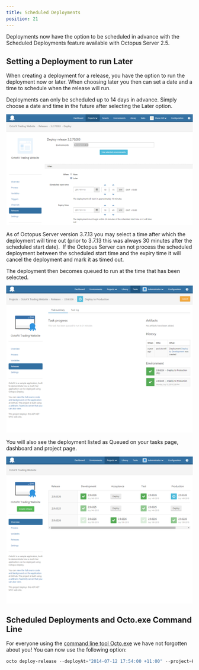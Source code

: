 ```yaml
---
title: Scheduled Deployments
position: 21
---
```



Deployments now have the option to be scheduled in advance with the Scheduled Deployments feature available with Octopus Server 2.5.

## Setting a Deployment to run Later


When creating a deployment for a release, you have the option to run the deployment now or later. When choosing later you then can set a date and a time to schedule when the release will run.


Deployments can only be scheduled up to 14 days in advance. Simply choose a date and time in the future after selecting the Later option.


![](/docs/images/3048078/5866224.png)


As of Octopus Server version 3.7.13 you may select a time after which the deployment will time out (prior to 3.7.13 this was always 30 minutes after the scheduled start date).  If the Octopus Server can not process the scheduled deployment between the scheduled start time and the expiry time it will cancel the deployment and mark it as timed out.


The deployment then becomes queued to run at the time that has been selected.


![](/docs/images/3048078/3277642.png)


You will also see the deployment listed as Queued on your tasks page, dashboard and project page.


![](/docs/images/3048078/3277641.png)

## Scheduled Deployments and Octo.exe Command Line


For everyone using the [command line tool Octo.exe](/docs/home/api-and-integration/octo.exe-command-line.md) we have not forgotten about you! You can now use the following option:

```powershell
octo deploy-release --deployAt="2014-07-12 17:54:00 +11:00" --project=HelloWorld --releaseNumber=1.0.0 --deployto=Production --server=http://octopus/api --apiKey=ABCDEF123456
```
